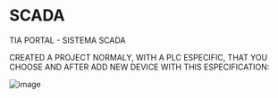 # SCADA
TIA PORTAL - SISTEMA SCADA 

CREATED A PROJECT NORMALY, WITH A PLC ESPECIFIC, THAT YOU CHOOSE AND AFTER ADD NEW DEVICE WITH THIS ESPECIFICATION:

![image](https://github.com/user-attachments/assets/0fd46800-3449-4d05-bd03-cc903dcdaeca)
 
